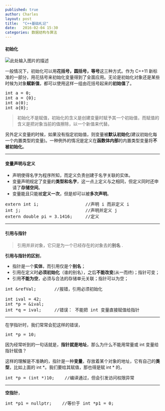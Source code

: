 ```yaml
---
published: true
author: Charles
layout: post
title:  "C++基础札记"
date:   2016-02-04 15:30
categories: 数据结构与算法
---
```


#### 初始化
![此处输入图片的描述][1]

一般情况下，初始化可以用**花括号，圆括号，等号**这三种方式。作为 C++11 新标准的一部分，用花括号来初始化变量得到了全面应用。无论是初始化对象还是某些时候为对象**赋新值**，都可以使用这样一组由花括号起来的**初始值**了。

<pre class="prettyprint linenums">
int a = 0;
int a = {0};
int a(0);
int a{0};
</pre>

> 初始化不是赋值，初始化的含义是创建变量时赋予其一个初始值，而赋值的含义是把对象当前的值擦除，以一个新值来代替。

另外定义变量的时候，如果没有指定初始值，则变量被**默认初始化**(建议初始化每一个内置类型的变量)。一种例外的情况是定义在**函数体内部**的内置类型变量将**不被初始化**。


----------


#### 变量声明与定义
- 声明使得名字为程序所知，而定义负责创建于名字关联的实体。
- 变量声明规定了变量的**类型和名字**，这一点上定义与之相同，但定义同时还申请了**存储空间**。
- 变量能且只能被**定义一次**，但是却可以被**多次声明**。

<pre class="prettyprint linenums">
extern int i;                  //声明 i 而非定义 i
int j;                         //声明并定义 j
extern double pi = 3.1416;     //定义
</pre>


----------


#### 引用与指针
> 引用并非对象，它只是为一个已经存在的对象去的**别名** .

**引用与指针的区别**，

- 指针是一个**实体**，而引用仅是个**别名**；
- 引用在定义时**必须初始化**（谁的别名），之后**不能改变**(从一而终)；指针可变；
- 引用**不能为空**，必须与合法的存储单元关联；指针可以为空；

<pre class="prettyprint linenums">
int &refVal;       //报错，引用必须初始化

int ival = 42;
int *p = &ival;
int *q = ival;     //错误： 不能把 int 变量直接赋值给指针
</pre>


----------


在学指针时，我们常常会犯这样的错误，

<pre class="prettyprint linenums">
int *p = 10;
</pre>

因为经常听到的一句话就是，**指针就是地址**，那么为什么不能用常量或 int 变量给指针赋值？

这样的理解是不准确的，指针是一种**变量**，存放着某个对象的地址，它有自己的**类型**，比如上面的 int *。我们要给其赋值，那也得是赋 int * 的，

<pre class="prettyprint linenums">
int *p = (int *)10;    //编译通过，但会引发访问权限异常
</pre>


----------


**空指针**，

<pre class="prettyprint linenums">
int *p1 = nullptr;    //等价于 int *p1 = 0;
</pre>



  [1]: http://7xjbdi.com1.z0.glb.clouddn.com/c++_ini.png?imageView/2/w/250
